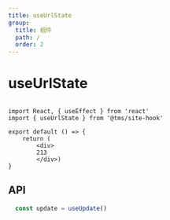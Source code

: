 ```yaml
---
title: useUrlState
group:
  title: 组件
  path: /
  order: 2
---
```


# useUrlState

```tsx

import React, { useEffect } from 'react'
import { useUrlState } from '@tms/site-hook'

export default () => {
    return (
        <div>
        213
        </div>)
}

```

## API

```typescript
  const update = useUpdate()
```